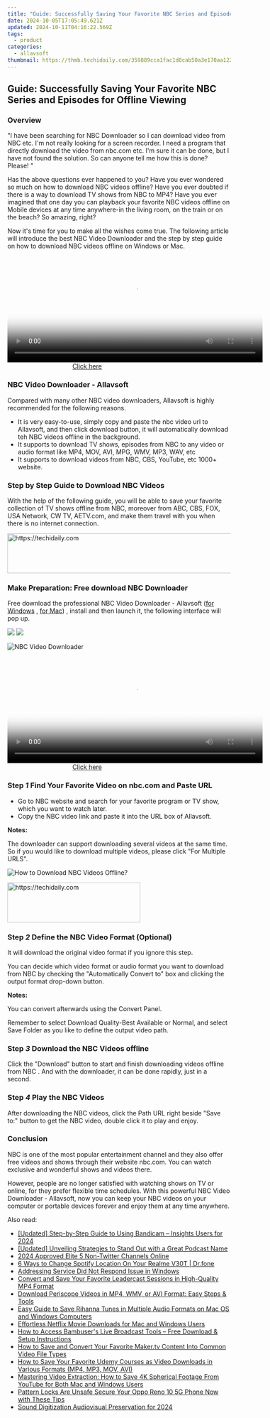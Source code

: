 ```yaml
---
title: "Guide: Successfully Saving Your Favorite NBC Series and Episodes for Offline Viewing"
date: 2024-10-05T17:05:49.621Z
updated: 2024-10-11T04:16:22.569Z
tags:
  - product
categories:
  - allavsoft
thumbnail: https://thmb.techidaily.com/359889cca1fac1d0cab50a3e170aa122469e4b901fffff3859c0a0ef7a4f048d.jpg
---
```


## Guide: Successfully Saving Your Favorite NBC Series and Episodes for Offline Viewing

### Overview

"I have been searching for NBC Downloader so I can download video from NBC etc. I'm not really looking for a screen recorder. I need a program that directly download the video from nbc.com etc. I'm sure it can be done, but I have not found the solution. So can anyone tell me how this is done? Please! "

Has the above questions ever happened to you? Have you ever wondered so much on how to download NBC videos offline? Have you ever doubted if there is a way to download TV shows from NBC to MP4? Have you ever imagined that one day you can playback your favorite NBC videos offline on Mobile devices at any time anywhere-in the living room, on the train or on the beach? So amazing, right?

Now it's time for you to make all the wishes come true. The following article will introduce the best NBC Video Downloader and the step by step guide on how to download NBC videos offline on Windows or Mac.

<!-- affiliate ads begin -->
<span id="1983475">
					<video width="576" height="240" style="cursor:pointer"
           poster="//a.impactradius-go.com/display-clicktoplayimage/1983475.png"
           onclick="if(!this.playClicked){this.play();this.setAttribute('controls',true);this.playClicked=true;}">
	   <source src="//a.impactradius-go.com/display-ad/22993-1983475">
	   <img src="//a.impactradius-go.com/display-clicktoplayimage/1983475.png" style="border: none; height: 100%; width: 100%; object-fit: contain">
	</video>
	<div style="width:360px;text-align:center"><a href="javascript:window.open(decodeURIComponent('https%3A%2F%2Fhomestyler.sjv.io%2Fc%2F5597632%2F1983475%2F22993'), '_blank');void(0);">Click here</a></div>
</span>
<img height="0" width="0" src="https://imp.pxf.io/i/5597632/1983475/22993" style="position:absolute;visibility:hidden;" border="0" />
<!-- affiliate ads end -->

### NBC Video Downloader - Allavsoft

Compared with many other NBC video downloaders, Allavsoft is highly recommended for the following reasons.

* It is very easy-to-use, simply copy and paste the nbc video url to Allavsoft, and then click download button, it will automatically download teh NBC videos offline in the background.
* It supports to download TV shows, episodes from NBC to any video or audio format like MP4, MOV, AVI, MPG, WMV, MP3, WAV, etc
* It supports to download videos from NBC, CBS, YouTube, etc 1000+ website.

### Step by Step Guide to Download NBC Videos

With the help of the following guide, you will be able to save your favorite collection of TV shows offline from NBC, moreover from ABC, CBS, FOX, USA Network, CW TV, AETV.com, and make them travel with you when there is no internet connection.

<!-- affiliate ads begin -->
<a href="https://aligracehair.sjv.io/c/5597632/1896546/19272" target="_top" id="1896546">
  <img src="//a.impactradius-go.com/display-ad/19272-1896546" border="0" alt="https://techidaily.com" width="728" height="90"/>
</a>
<img height="0" width="0" src="https://aligracehair.sjv.io/i/5597632/1896546/19272" style="position:absolute;visibility:hidden;" border="0" />
<!-- affiliate ads end -->

### Make Preparation: Free download NBC Downloader

Free download the professional NBC Video Downloader - Allavsoft ([for Windows](https://tools.techidaily.com/allavsoft/products/) , [for Mac](https://tools.techidaily.com/allavsoft/products/)) , install and then launch it, the following interface will pop up.

[![](https://www.allavsoft.com/how-to/../images/how-to/free-download-win.jpg)](https://tools.techidaily.com/allavsoft/products/) [![](https://www.allavsoft.com/how-to/../images/how-to/free-download-mac.jpg)](https://tools.techidaily.com/allavsoft/products/)

![NBC Video Downloader](https://www.allavsoft.com/how-to/../images/allavsoft/screen-shot-600.jpg)

<!-- affiliate ads begin -->
<span id="1983446">
					<video width="576" height="240" style="cursor:pointer"
           poster="//a.impactradius-go.com/display-clicktoplayimage/1983446.png"
           onclick="if(!this.playClicked){this.play();this.setAttribute('controls',true);this.playClicked=true;}">
	   <source src="//a.impactradius-go.com/display-ad/22993-1983446">
	   <img src="//a.impactradius-go.com/display-clicktoplayimage/1983446.png" style="border: none; height: 100%; width: 100%; object-fit: contain">
	</video>
	<div style="width:360px;text-align:center"><a href="javascript:window.open(decodeURIComponent('https%3A%2F%2Fhomestyler.sjv.io%2Fc%2F5597632%2F1983446%2F22993'), '_blank');void(0);">Click here</a></div>
</span>
<img height="0" width="0" src="https://imp.pxf.io/i/5597632/1983446/22993" style="position:absolute;visibility:hidden;" border="0" />
<!-- affiliate ads end -->

### Step _1_ Find Your Favorite Video on nbc.com and Paste URL

* Go to NBC website and search for your favorite program or TV show, which you want to watch later.
* Copy the NBC video link and paste it into the URL box of Allavsoft.

**Notes:**

The downloader can support downloading several videos at the same time. So if you would like to download multiple videos, please click "For Multiple URLS".

![How to Download NBC Videos Offline?](https://www.allavsoft.com/how-to/../images/how-to/download-nbc-videos/download-nbc-videos.jpg)

<!-- affiliate ads begin -->
<a href="https://aligracehair.sjv.io/c/5597632/2135400/19272" target="_top" id="2135400">
  <img src="//a.impactradius-go.com/display-ad/19272-2135400" border="0" alt="https://techidaily.com" width="300" height="90"/>
</a>
<img height="0" width="0" src="https://aligracehair.sjv.io/i/5597632/2135400/19272" style="position:absolute;visibility:hidden;" border="0" />
<!-- affiliate ads end -->

### Step _2_ Define the NBC Video Format (Optional)

It will download the original video format if you ignore this step.

You can decide which video format or audio format you want to download from NBC by checking the "Automatically Convert to" box and clicking the output format drop-down button.

**Notes:**

You can convert afterwards using the Convert Panel.

Remember to select Download Quality-Best Available or Normal, and select Save Folder as you like to define the output video path.

### Step _3_ Download the NBC Videos offline

Click the "Download" button to start and finish downloading videos offline from NBC . And with the downloader, it can be done rapidly, just in a second.

### Step _4_ Play the NBC Videos

After downloading the NBC videos, click the Path URL right beside "Save to:" button to get the NBC video, double click it to play and enjoy.

### Conclusion

NBC is one of the most popular entertainment channel and they also offer free videos and shows through their website nbc.com. You can watch exclusive and wonderful shows and videos there.

However, people are no longer satisfied with watching shows on TV or online, for they prefer flexible time schedules. With this powerful NBC Video Downloader - Allavsoft, now you can keep your NBC videos on your computer or portable devices forever and enjoy them at any time anywhere.

<ins class="adsbygoogle"
     style="display:block"
     data-ad-format="autorelaxed"
     data-ad-client="ca-pub-7571918770474297"
     data-ad-slot="1223367746"></ins>

<ins class="adsbygoogle"
     style="display:block"
     data-ad-client="ca-pub-7571918770474297"
     data-ad-slot="8358498916"
     data-ad-format="auto"
     data-full-width-responsive="true"></ins>

<span class="atpl-alsoreadstyle">Also read:</span>
<div><ul>
<li><a href="https://remote-screen-capture.techidaily.com/updated-step-by-step-guide-to-using-bandicam-insights-users-for-2024/"><u>[Updated] Step-by-Step Guide to Using Bandicam – Insights Users for 2024</u></a></li>
<li><a href="https://fox-direct.techidaily.com/updated-unveiling-strategies-to-stand-out-with-a-great-podcast-name/"><u>[Updated] Unveiling Strategies to Stand Out with a Great Podcast Name</u></a></li>
<li><a href="https://twitter-videos.techidaily.com/2024-approved-elite-5-non-twitter-channels-online/"><u>2024 Approved Elite 5 Non-Twitter Channels Online</u></a></li>
<li><a href="https://location-fake.techidaily.com/6-ways-to-change-spotify-location-on-your-realme-v30t-drfone-by-drfone-virtual-android/"><u>6 Ways to Change Spotify Location On Your Realme V30T | Dr.fone</u></a></li>
<li><a href="https://win11-tips.techidaily.com/addressing-service-did-not-respond-issue-in-windows/"><u>Addressing Service Did Not Respond Issue in Windows</u></a></li>
<li><a href="https://win-great.techidaily.com/convert-and-save-your-favorite-leadercast-sessions-in-high-quality-mp4-format/"><u>Convert and Save Your Favorite Leadercast Sessions in High-Quality MP4 Format</u></a></li>
<li><a href="https://win-great.techidaily.com/download-periscope-videos-in-mp4-wmv-or-avi-format-easy-steps-and-tools/"><u>Download Periscope Videos in MP4, WMV, or AVI Format: Easy Steps & Tools</u></a></li>
<li><a href="https://win-great.techidaily.com/easy-guide-to-save-rihanna-tunes-in-multiple-audio-formats-on-mac-os-and-windows-computers/"><u>Easy Guide to Save Rihanna Tunes in Multiple Audio Formats on Mac OS and Windows Computers</u></a></li>
<li><a href="https://discover-cheats.techidaily.com/effortless-netflix-movie-downloads-for-mac-and-windows-users/"><u>Effortless Netflix Movie Downloads for Mac and Windows Users</u></a></li>
<li><a href="https://win-great.techidaily.com/how-to-access-bambusers-live-broadcast-tools-free-download-and-setup-instructions/"><u>How to Access Bambuser's Live Broadcast Tools – Free Download & Setup Instructions</u></a></li>
<li><a href="https://win-great.techidaily.com/how-to-save-and-convert-your-favorite-makertv-content-into-common-video-file-types/"><u>How to Save and Convert Your Favorite Maker.tv Content Into Common Video File Types</u></a></li>
<li><a href="https://win-great.techidaily.com/how-to-save-your-favorite-udemy-courses-as-video-downloads-in-various-formats-mp4-mp3-mov-avi/"><u>How to Save Your Favorite Udemy Courses as Video Downloads in Various Formats (MP4, MP3, MOV, AVI)</u></a></li>
<li><a href="https://win-great.techidaily.com/mastering-video-extraction-how-to-save-4k-spherical-footage-from-youtube-for-both-mac-and-windows-users/"><u>Mastering Video Extraction: How to Save 4K Spherical Footage From YouTube for Both Mac and Windows Users</u></a></li>
<li><a href="https://easy-unlock-android.techidaily.com/pattern-locks-are-unsafe-secure-your-oppo-reno-10-5g-phone-now-with-these-tips-by-drfone-android/"><u>Pattern Locks Are Unsafe Secure Your Oppo Reno 10 5G Phone Now with These Tips</u></a></li>
<li><a href="https://screen-recording.techidaily.com/sound-digitization-audiovisual-preservation-for-2024/"><u>Sound Digitization Audiovisual Preservation for 2024</u></a></li>
</ul></div>

